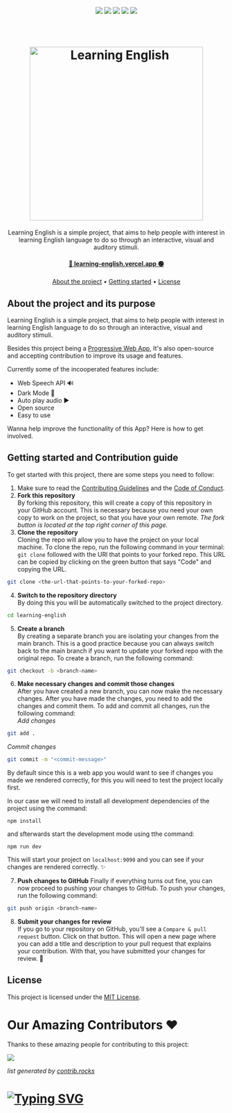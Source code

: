<p align="center">
  <img src="https://img.shields.io/github/license/mashape/apistatus.svg?style=flat-square">
  <img src="https://img.shields.io/badge/hacktoberfest-2022-blueviolet">
  <img src="https://badges.frapsoft.com/typescript/code/typescript.svg?v=101">
  <img src="https://badges.frapsoft.com/os/v1/open-source.svg?v=101">
  <img src="https://img.shields.io/badge/PRs-welcome-green.svg">
</p>

<h1 align="center">
  <br>
  <a href="https://github.com/mathiasfc/learning-english">
    <img src="https://github.com/mathiasfc/learning-english/blob/main/public/images/logo.png" alt="Learning English" width="400">
  </a>
</h1>

<p align="center">Learning English is a simple project, that aims to help people with interest in learning English language to do so through an interactive, visual and auditory stimuli.</p>

<h4 align="center"><a href="https://learning-english.vercel.app/"/>🔗 learning-english.vercel.app 🟢</a></h4>

<p align="center">
  <a href="#about-the-project-and-its-purpose">About the project</a> •
  <a href="#getting-started-and-contribution-guide">Getting started</a> •
  <a href="#license">License</a>
</p>

## About the project and its purpose

Learning English is a simple project, that aims to help people with interest in learning English language to do so through an interactive, visual and auditory stimuli.

Besides this project being a [Progressive Web App](https://web.dev/progressive-web-apps/), It's also open-source and accepting contribution to improve its usage and features.

Currently some of the incooperated features include:

- Web Speech API 🔊
- Dark Mode 🌙
- Auto play audio ▶️
- Open source
- Easy to use

Wanna help improve the functionality of this App? Here is how to get involved.

## Getting started and Contribution guide

To get started with this project, there are some steps you need to follow:

1. Make sure to read the [Contributing Guidelines](CONTRIBUTING.md) and the [Code of Conduct](CODE_OF_CONDUCT.md).
2. **Fork this repository**  
   By forking this repository, this will create a copy of this repository in your GitHub account. This is necessary because you need your own copy to work on the project, so that you have your own remote. _The fork button is located at the top right corner of this page._
3. **Clone the repository**  
   Cloning the repo will allow you to have the project on your local machine. To clone the repo, run the following command in your terminal: `git clone` followed with the URl that points to your forked repo. This URL can be copied by clicking on the green button that says "Code" and copying the URL.

```bash
git clone <the-url-that-points-to-your-forked-repo>
```

4. **Switch to the repository directory**  
   By doing this you will be automatically switched to the project directory.

```bash
cd learning-english
```

5. **Create a branch**  
   By creating a separate branch you are isolating your changes from the main branch. This is a good practice because you can always switch back to the main branch if you want to update your forked repo with the original repo. To create a branch, run the following command:

```bash
git checkout -b <branch-name>
```

6. **Make necessary changes and commit those changes**  
   After you have created a new branch, you can now make the necessary changes. After you have made the changes, you need to add the changes and commit them. To add and commit all changes, run the following command:  
   _Add changes_

```bash
git add .
```

_Commit changes_

```bash
git commit -m "<commit-message>"
```

By default since this is a web app you would want to see if changes you made we rendered correctly, for this you will need to test the project locally first.

In our case we will need to install all development dependencies of the project using the command:

```shell
npm install
```

and sfterwards start the development mode using tthe command:

```shell
npm run dev
```

This will start your project on `localhost:9090` and you can see if your changes are rendered correctly. ✨

7. **Push changes to GitHub**
   Finally if everything turns out fine, you can now proceed to pushing your changes to GitHub. To push your changes, run the following command:

```bash
git push origin <branch-name>
```

8. **Submit your changes for review**  
   If you go to your repository on GitHub, you'll see a `Compare & pull request` button. Click on that button. This will open a new page where you can add a title and description to your pull request that explains your contribution. With that, you have submitted your changes for review. 🎉

## License

This project is licensed under the [MIT License](LICENSE).

# Our Amazing Contributors ❤️

Thanks to these amazing people for contributing to this project:

<a href="https://github.com/mathiasfc/learning-english/graphs/contributors">
  <img src="https://contrib.rocks/image?repo=mathiasfc/learning-english" />
</a>

_list generated by [contrib.rocks](https://contrib.rocks)_

# [![Typing SVG](https://readme-typing-svg.herokuapp.com?font=Fira+Code&pause=1000&width=435&height=100&lines=Hacktoberfest+2022)](https://git.io/typing-svg)
